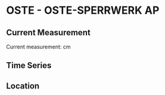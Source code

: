 # OSTE - OSTE-SPERRWERK AP

## Current Measurement

Current measurement: <Value topic="rivers/pegel-online/OSTE/OSTE-SPERRWERK AP/measurementValue"/> cm

## Time Series

<TimeSeries topic="rivers/pegel-online/OSTE/OSTE-SPERRWERK AP/measurementValue" period="week" />

## Location

<WorldMap>
  <Marker lat="53.820383067794666" lon="9.039724945414592" labelTopic="rivers/pegel-online/OSTE/OSTE-SPERRWERK AP" />
</WorldMap>

